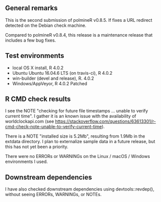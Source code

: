 ## General remarks

This is the second submission of polmineR v0.8.5. If fixes a URL redirect detected on the Debian check machine. 

Compared to polmineR v0.8.4, this release is a maintenance release that includes a few bug fixes.


## Test environments

* local OS X install, R 4.0.2
* Ubuntu Ubuntu 16.04.6 LTS (on travis-ci), R 4.0.2
* win-builder (devel and release), R. 4.0.2
* Windows/AppVeyor, R 4.0.2 Patched


## R CMD check results

I see the NOTE "checking for future file timestamps ... unable to verify current time". I gather it is an known issue with the availability of worldclockapi.com (see https://stackoverflow.com/questions/63613301/r-cmd-check-note-unable-to-verify-current-time).

There is a NOTE "installed size is  5.2Mb", resulting from 1.9Mb in the extdata directory. I plan to externalize sample data in a future release, but this has not yet been a priority.

There were no ERRORs or WARNINGs on the Linux / macOS / Windows environments I used. 


## Downstream dependencies

I have also checked downstream dependencies using devtools::revdep(),
without seeing ERRORs, WARNINGs, or NOTEs.

